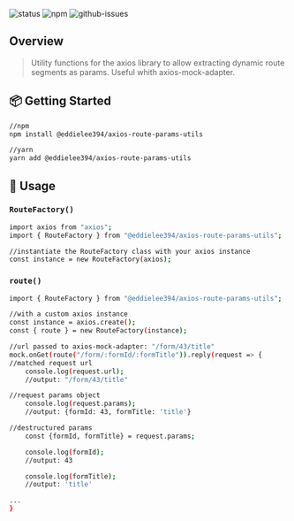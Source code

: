 ![status]
![npm]
![github-issues]


## Overview
> Utility functions for the axios library to allow extracting dynamic route segments as params.  Useful whith axios-mock-adapter.

## 📦 Getting Started

```sh
//npm
npm install @eddielee394/axios-route-params-utils

//yarn
yarn add @eddielee394/axios-route-params-utils
```

## 🚀 Usage

### `RouteFactory()`
```sh
import axios from "axios";
import { RouteFactory } from "@eddielee394/axios-route-params-utils";

//instantiate the RouteFactory class with your axios instance
const instance = new RouteFactory(axios);
```

### `route()`
```sh
import { RouteFactory } from "@eddielee394/axios-route-params-utils";

//with a custom axios instance
const instance = axios.create();
const { route } = new RouteFactory(instance);

//url passed to axios-mock-adapter: "/form/43/title"
mock.onGet(route("/form/:formId/:formTitle")).reply(request => {
//matched request url
    console.log(request.url);
    //output: "/form/43/title"

//request params object
    console.log(request.params);
    //output: {formId: 43, formTitle: 'title'}

//destructured params
    const {formId, formTitle} = request.params;

    console.log(formId); 
    //output: 43

    console.log(formTitle); 
    //output: 'title'

...
}

```

<!--- Links --->
[status]: https://img.shields.io/github/workflow/status/eddielee394/axios-route-params-utils/Build
[github-issues]: https://img.shields.io/github/issues/eddielee394/axios-route-params-utils
[npm]: https://img.shields.io/npm/v/@eddielee394/axios-route-params-utils
